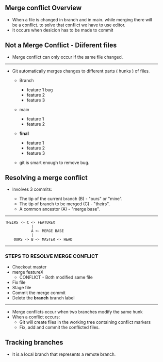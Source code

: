 ## Merge conflict Overview

* When a file is changed in branch and in main. while merging there will be a conflict. to solve that conflict we have to use editor.
* It occurs when desicion has to be made to commit

## Not a Merge Conflict -  Diiferent files

* Merge conflict can only occur if the same file changed.
----------

* Git automatically merges changes to different parts ( hunks ) of files.

    *  Branch 
        * feature 1 bug  
        * feature 2
        * feature 3

    *  main 
        * feature 1 
        * feature 2

    * **final**
        * feature 1  
        * feature 2
        * feature 3

    * git is smart enough to remove bug.

## Resolving a merge conflict

* Involves 3 commits:

    * The tip of the current branch (B) - "ours" or "mine".
    * The tip of branch to be merged (C) - "theirs".
    * A common ancestor (A) - "merge base".

----------
    THEIRS -> C <- FEATUREX
                |
                A <- MERGE BASE
                |
        OURS -> B <- MASTER <- HEAD
----------
### STEPS TO RESOLVE MERGE CONFLICT

* Checkout master
* merge featureX
    * CONFLICT - Both modified same file
* Fix file
* Stage file
* Commit the merge commit
* Delete the **branch** branch label


----------

* Merge conflicts occur when two branches modify the same hunk
* When a conflict occurs:
    * Git will create files in the working tree containing conflict markers
    * Fix, add and commit the conflicted files.

## Tracking branches

* It is a local branch that represents a remote branch.



